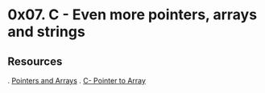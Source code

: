 # 0x07. C - Even more pointers, arrays and strings
## Resources
. [Pointers and Arrays](https://intranet.alxswe.com/concepts/60)
. [C- Pointer to Array](https://intranet.alxswe.com/rltoken/eyikXPg7ZxCAEuWklB6xtQ)
